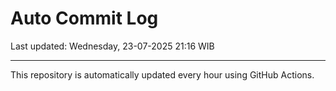 # Auto Commit Log

Last updated: Wednesday, 23-07-2025 21:16 WIB

---

This repository is automatically updated every hour using GitHub Actions.
